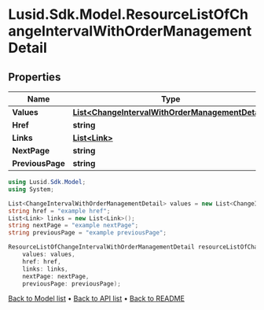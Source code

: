 # Lusid.Sdk.Model.ResourceListOfChangeIntervalWithOrderManagementDetail

## Properties

Name | Type | Description | Notes
------------ | ------------- | ------------- | -------------
**Values** | [**List&lt;ChangeIntervalWithOrderManagementDetail&gt;**](ChangeIntervalWithOrderManagementDetail.md) |  | 
**Href** | **string** |  | [optional] 
**Links** | [**List&lt;Link&gt;**](Link.md) |  | [optional] 
**NextPage** | **string** |  | [optional] 
**PreviousPage** | **string** |  | [optional] 

```csharp
using Lusid.Sdk.Model;
using System;

List<ChangeIntervalWithOrderManagementDetail> values = new List<ChangeIntervalWithOrderManagementDetail>();
string href = "example href";
List<Link> links = new List<Link>();
string nextPage = "example nextPage";
string previousPage = "example previousPage";

ResourceListOfChangeIntervalWithOrderManagementDetail resourceListOfChangeIntervalWithOrderManagementDetailInstance = new ResourceListOfChangeIntervalWithOrderManagementDetail(
    values: values,
    href: href,
    links: links,
    nextPage: nextPage,
    previousPage: previousPage);
```

[Back to Model list](../README.md#documentation-for-models) &#8226; [Back to API list](../README.md#documentation-for-api-endpoints) &#8226; [Back to README](../README.md)
